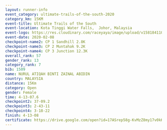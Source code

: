 ```yaml
--- 
layout: runner-info 
event_category: ultimate-trails-of-the-south-2020 
category_km: 15KM 
event-title: Ultimate Trails of the South 
event-location: Kota Tinggi Water Falls,  Johor, Malaysia 
event-logo: https://res.cloudinary.com/raceyaya/image/upload/v1581841103/logo/2020/ultimate-trails-2020_i93dfj.jpg 
event-date: 2020-02-08 
checkpoint-name2: CP 1 Sandhill 2.8K 
checkpoint-name3: CP 2 Muntahak 9.2K 
checkpoint-name4: CP 3 Junction 12.3K 
overall_rank: 57
gender_rank: 13
category_rank: 7
bib: 1509
name: NURUL ATIQAH BINTI ZAINAL ABIDIN
country: MALAYSIA
distance: 15Km
category: Open
gender: Female
time: 4-13-07.6
checkpoint2: 37-09.2
checkpoint3: 2-43-11
checkpoint4: 3-18-22
finish: 4-13-08
certificate: https://drive.google.com/open?id=17ASrep58g-KvMzZ8my17v0kKiiOKEwIk
--- 
```


